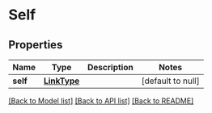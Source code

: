 # Self
## Properties

Name | Type | Description | Notes
------------ | ------------- | ------------- | -------------
**self** | [**LinkType**](LinkType.md) |  | [default to null]

[[Back to Model list]](../README.md#documentation-for-models) [[Back to API list]](../README.md#documentation-for-api-endpoints) [[Back to README]](../README.md)
